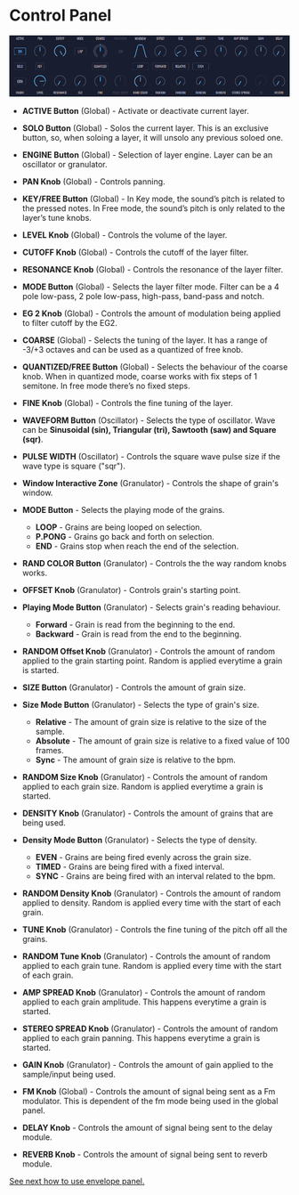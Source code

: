 # Control Panel

<img src="images/layer-panel.png" style="padding: 0px; bottom-padding: 0px;"/>

- **ACTIVE Button** (Global) - Activate or deactivate current layer.

- **SOLO Button** (Global) - Solos the current layer. This is an exclusive button, so, when soloing a layer, it will unsolo any previous soloed one.

- **ENGINE Button** (Global) - Selection of layer engine. Layer can be an oscillator or granulator.

- **PAN Knob** (Global) - Controls panning.

- **KEY/FREE Button** (Global) - In Key mode, the sound’s pitch is related to the pressed notes. In Free mode, the sound’s pitch is only related to the layer’s tune knobs.

- **LEVEL Knob** (Global) - Controls the volume of the layer.

- **CUTOFF Knob** (Global) - Controls the cutoff of the layer filter.

- **RESONANCE Knob** (Global) - Controls the resonance of the layer filter.

- **MODE Button** (Global) - Selects the layer filter mode. Filter can be a 4 pole low-pass, 2 pole low-pass, high-pass, band-pass and notch.

- **EG 2 Knob** (Global) - Controls the amount of modulation being applied to filter cutoff by the EG2.

- **COARSE** (Global) - Selects the tuning of the layer. It has a range of -3/+3 octaves and can be used as a quantized of free knob.

- **QUANTIZED/FREE Button** (Global) - Selects the behaviour of the coarse knob. When in quantized mode, coarse works with fix steps of 1 semitone. In free mode there’s no fixed steps.

- **FINE Knob** (Global) - Controls the fine tuning of the layer.

- **WAVEFORM Button** (Oscillator) - Selects the type of oscillator. Wave can be **Sinusoidal (sin), Triangular (tri), Sawtooth (saw) and Square (sqr)**.

- **PULSE WIDTH** (Oscillator) - Controls the square wave pulse size if the wave type is square ("sqr").

- **Window Interactive Zone** (Granulator) - Controls the shape of grain's window.

- **MODE Button** - Selects the playing mode of the grains.

  - **LOOP** - Grains are being looped on selection.
  - **P.PONG** - Grains go back and forth on selection.
  - **END** - Grains stop when reach the end of the selection.

- **RAND COLOR Button** (Granulator) - Controls the the way random knobs works.

- **OFFSET Knob** (Granulator) - Controls grain's starting point.

- **Playing Mode Button** (Granulator) - Selects grain's reading behaviour.

  - **Forward** - Grain is read from the beginning to the end.
  - **Backward** - Grain is read from the end to the beginning.

- **RANDOM Offset Knob** (Granulator) - Controls the amount of random applied to the grain starting point. Random is applied everytime a grain is started.

- **SIZE Button** (Granulator) - Controls the amount of grain size.

- **Size Mode Button** (Granulator) - Selects the type of grain's size.

  - **Relative** - The amount of grain size is relative to the size of the sample.
  - **Absolute** - The amount of grain size is relative to a fixed value of 100 frames.
  - **Sync** - The amount of grain size is relative to the bpm.

- **RANDOM Size Knob** (Granulator) - Controls the amount of random applied to each grain size. Random is applied everytime a grain is started.

- **DENSITY Knob** (Granulator) - Controls the amount of grains that are being used.

- **Density Mode Button** (Granulator) - Selects the type of density.

  - **EVEN** - Grains are being fired evenly across the grain size.
  - **TIMED** - Grains are being fired with a fixed interval.
  - **SYNC** - Grains are being fired with an interval related to the bpm.

- **RANDOM Density Knob** (Granulator) - Controls the amount of random applied to density. Random is applied every time with the start of each grain.

- **TUNE Knob** (Granulator) - Controls the fine tuning of the pitch off all the grains.

- **RANDOM Tune Knob** (Granulator) - Controls the amount of random applied to each grain tune. Random is applied every time with the start of each grain.

- **AMP SPREAD Knob** (Granulator) - Controls the amount of random applied to each grain amplitude. This happens everytime a grain is started.

- **STEREO SPREAD Knob** (Granulator) - Controls the amount of random applied to each grain panning. This happens everytime a grain is started.

- **GAIN Knob** (Granulator) - Controls the amount of gain applied to the sample/input being used.

- **FM Knob** (Global) - Controls the amount of signal being sent as a Fm modulator. This is dependent of the fm mode being used in the global panel.

- **DELAY Knob** - Controls the amount of signal being sent to the delay module.

- **REVERB Knob** - Controls the amount of signal being sent to reverb module.

[See next how to use envelope panel.](envelope-panel)

